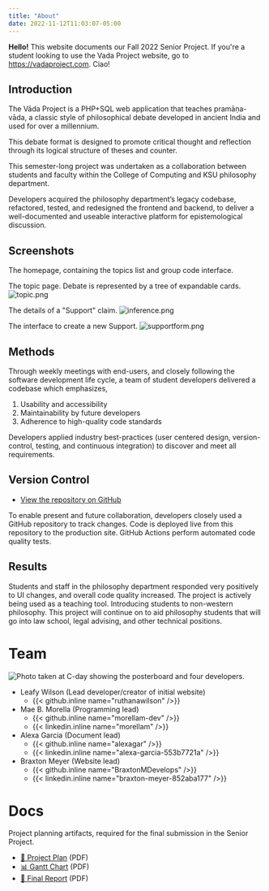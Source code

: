 ```yaml
---
title: "About"
date: 2022-11-12T11:03:07-05:00
---
```


**Hello!** This website documents our Fall 2022 Senior Project. If you're a student looking to use the Vada Project website, go to <https://vadaproject.com>. Ciao!

## Introduction

The Vāda Project is a PHP+SQL web application that teaches pramāṇa-vāda, a classic style of philosophical debate developed in ancient India and used for over a millennium.

This debate format is designed to promote critical thought and reflection through its logical structure of theses and counter.

This semester-long project was undertaken as a collaboration between students and faculty within the College of Computing and KSU philosophy department.

Developers acquired the philosophy department’s legacy codebase, refactored, tested, and redesigned the frontend and backend, to deliver a well-documented and useable interactive platform for epistemological discussion.

## Screenshots

The homepage, containing the topics list and group code interface.
<!-- ![homepage.png](/images/screens/homepage.png) -->

The topic page. Debate is represented by a tree of expandable cards.
![topic.png](/images/screens/topic.png)

The details of a "Support" claim.
![inference.png](/images/screens/inference.png)

The interface to create a new Support.
![supportform.png](/images/screens/supportform.png)

## Methods

<span style="font-size: 100px"><i class="devicon-php-plain colored"></i> <i class="devicon-mysql-plain-wordmark colored"></i> <i class="devicon-composer-line-wordmark colored"></i> <i class="devicon-go-original-wordmark colored"></i> <i class="devicon-hugo-plain-wordmark colored"></i></span>          

Through weekly meetings with end-users, and closely following the software development life cycle, a team of student developers delivered a codebase which emphasizes,

1. Usability and accessibility
2. Maintainability by future developers
3. Adherence to high-quality code standards

Developers applied industry best-practices (user centered design, version-control, testing, and continuous integration) to discover and meet all requirements.

## Version Control
* [View the repository on GitHub](https://github.com/vadaproject/application)

To enable present and future collaboration, developers closely used a GitHub repository to track changes. Code is deployed live from this repository to the production site. GitHub Actions perform automated code quality tests.

## Results
Students and staff in the philosophy department responded very positively to UI changes, and overall code quality increased. The project is actively being used as a teaching tool. Introducing students to non-western philosophy. This project will continue on to aid philosophy students that will go into law school, legal advising, and other technical positions.

# Team

![Photo taken at C-day showing the posterboard and four developers.](/images/team_cute.jpg)

- Leafy Wilson (Lead developer/creator of initial website) 
    - {{< github.inline name="ruthanawilson" />}}
- Mae B. Morella (Programming lead)
    - {{< github.inline name="morellam-dev" />}}
    - {{< linkedin.inline name="morellam" />}}
- Alexa Garcia (Document lead)
    - {{< github.inline name="alexagar" />}}
    - {{< linkedin.inline name="alexa-garcia-553b7721a" />}}
- Braxton Meyer (Website lead)
    - {{< github.inline name="BraxtonMDevelops" />}}
    - {{< linkedin.inline name="braxton-meyer-852aba177" />}}

# Docs

Project planning artifacts, required for the final submission in the Senior Project.

* [📄 Project Plan](/docs/project-plan.pdf) (PDF)
* [📊 Gantt Chart](/docs/gantt-chart.pdf) (PDF)
* [📑 Final Report](/docs/final-report.pdf) (PDF)
